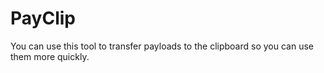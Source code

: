 # PayClip
You can use this tool to  transfer payloads to the clipboard so you can use them more quickly.
